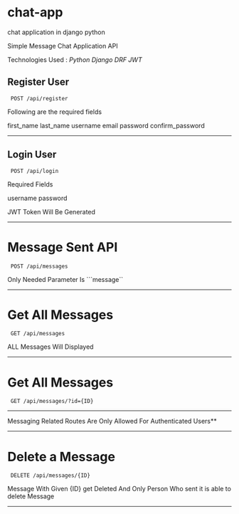 # chat-app
chat  application in django python 

Simple Message Chat Application API


Technologies Used :  *Python Django   DRF JWT* 

## Register User 

``` POST /api/register```


Following are the required fields

first_name
last_name
username
email
password
confirm_password

*********


## Login User 

``` POST /api/login```

Required Fields

username
password

JWT Token Will Be Generated

******

# Message Sent API 

``` POST /api/messages``` 

Only Needed Parameter Is ```message`` 

*****

# Get All Messages 

``` GET /api/messages```

ALL Messages Will Displayed 

*****
# Get All Messages 

``` GET /api/messages/?id={ID}```

*****
Messaging Related Routes Are Only Allowed For Authenticated Users**
*****

# Delete a Message

``` DELETE /api/messages/{ID}```

Message With Given {ID} get  Deleted And Only Person Who sent it is able to delete Message 

*****








